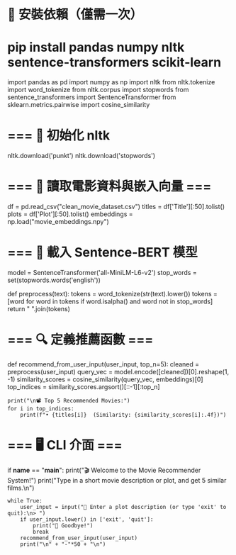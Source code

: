 # 🚀 安裝依賴（僅需一次）
# pip install pandas numpy nltk sentence-transformers scikit-learn

import pandas as pd
import numpy as np
import nltk
from nltk.tokenize import word_tokenize
from nltk.corpus import stopwords
from sentence_transformers import SentenceTransformer
from sklearn.metrics.pairwise import cosine_similarity

# === 🔧 初始化 nltk
nltk.download('punkt')
nltk.download('stopwords')

# === 📂 讀取電影資料與嵌入向量 ===
df = pd.read_csv("clean_movie_dataset.csv")
titles = df['Title'][:50].tolist()
plots = df['Plot'][:50].tolist()
embeddings = np.load("movie_embeddings.npy")

# === 🤖 載入 Sentence-BERT 模型
model = SentenceTransformer('all-MiniLM-L6-v2')
stop_words = set(stopwords.words('english'))

def preprocess(text):
    tokens = word_tokenize(str(text).lower())
    tokens = [word for word in tokens if word.isalpha() and word not in stop_words]
    return " ".join(tokens)

# === 🔍 定義推薦函數 ===
def recommend_from_user_input(user_input, top_n=5):
    cleaned = preprocess(user_input)
    query_vec = model.encode([cleaned])[0].reshape(1, -1)
    similarity_scores = cosine_similarity(query_vec, embeddings)[0]
    top_indices = similarity_scores.argsort()[::-1][:top_n]

    print("\n📽️ Top 5 Recommended Movies:")
    for i in top_indices:
        print(f"• {titles[i]}  (Similarity: {similarity_scores[i]:.4f})")

# === 🖥️ CLI 介面 ===
if __name__ == "__main__":
    print("🎬 Welcome to the Movie Recommender System!")
    print("Type in a short movie description or plot, and get 5 similar films.\n")

    while True:
        user_input = input("📝 Enter a plot description (or type 'exit' to quit):\n> ")
        if user_input.lower() in ['exit', 'quit']:
            print("👋 Goodbye!")
            break
        recommend_from_user_input(user_input)
        print("\n" + "-"*50 + "\n")

